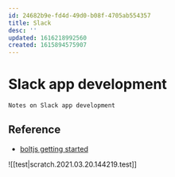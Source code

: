 ```yaml
---
id: 24682b9e-fd4d-49d0-b08f-4705ab554357
title: Slack
desc: ''
updated: 1616218992560
created: 1615894575907
---
```


# Slack app development

    Notes on Slack app development

## Reference
- [boltjs getting started](https://slack.dev/bolt-js/tutorial/getting-started)

![[test|scratch.2021.03.20.144219.test]]